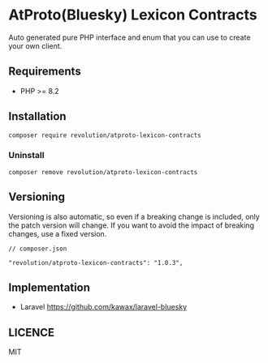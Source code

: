 # AtProto(Bluesky) Lexicon Contracts

Auto generated pure PHP interface and enum that you can use to create your own client.

## Requirements
- PHP >= 8.2

## Installation

```shell
composer require revolution/atproto-lexicon-contracts
```

### Uninstall
```shell
composer remove revolution/atproto-lexicon-contracts
```

## Versioning
Versioning is also automatic, so even if a breaking change is included, only the patch version will change. If you want to avoid the impact of breaking changes, use a fixed version.

```
// composer.json

"revolution/atproto-lexicon-contracts": "1.0.3",
```

## Implementation
- Laravel https://github.com/kawax/laravel-bluesky

## LICENCE
MIT
